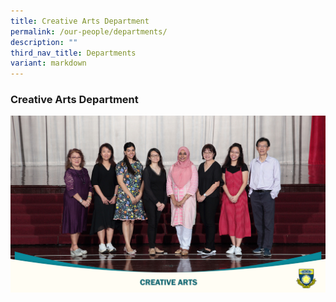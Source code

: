 ```yaml
---
title: Creative Arts Department
permalink: /our-people/departments/
description: ""
third_nav_title: Departments
variant: markdown
---
```

### **Creative Arts Department**

![Creative Arts Department](/images/Our%20People/School%20Departments/creative%20arts%2023.jpg)